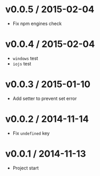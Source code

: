 v0.0.5 / 2015-02-04
==================

  * Fix npm engines check

v0.0.4 / 2015-02-04
==================

  * `windows` test
  * `iojs` test

v0.0.3 / 2015-01-10
==================

  * Add setter to prevent set error

v0.0.2 / 2014-11-14
==================

  * Fix `undefined` key

v0.0.1 / 2014-11-13
==================

  * Project start
